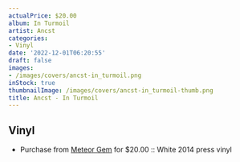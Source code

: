 ```yaml
---
actualPrice: $20.00
album: In Turmoil
artist: Ancst
categories:
- Vinyl
date: '2022-12-01T06:20:55'
draft: false
images:
- /images/covers/ancst-in_turmoil.png
inStock: true
thumbnailImage: /images/covers/ancst-in_turmoil-thumb.png
title: Ancst - In Turmoil
---
```


## Vinyl
* Purchase from [Meteor Gem](https://meteor-gem.com/products/ancst-in-turmoil-lp) for $20.00 :: White 2014 press vinyl
